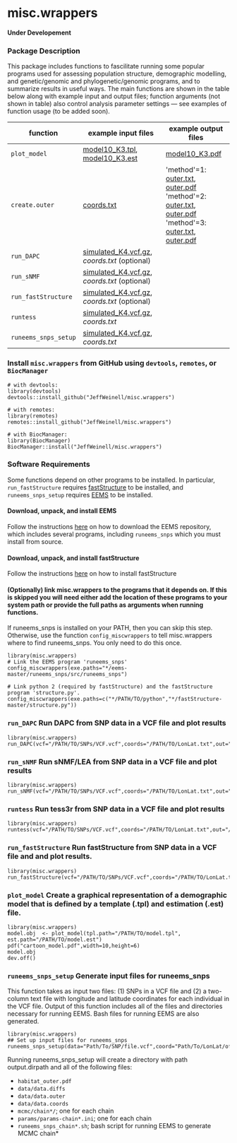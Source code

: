 # misc.wrappers
 **Under Developement**

### Package Description
This package includes functions to fascilitate running some popular programs used for assessing population structure, demographic modelling, and genetic/genomic and phylogenetic/genomic programs, and to summarize results in useful ways. The main functions are shown in the table below along with example input and output files; function arguments (not shown in table) also control analysis parameter settings — see examples of function usage (to be added soon).

function | example input files | example output files
---|---|---
```plot_model``` | [model10_K3.tpl](inst/extdata/example.tpl), [model10_K3.est](inst/extdata/example.est) | [model10_K3.pdf](inst/extdata/example_model.pdf)
```create.outer``` | [coords.txt](inst/extdata/createouter_exampleInput_coords.txt) | 'method'=1: [outer.txt](inst/extdata/createouter_exampleOutput_method1_outer.text), [outer.pdf](inst/extdata/createouter_exampleOutput_method1_outer.pdf)<br /> 'method'=2: [outer.txt](inst/extdata/createouter_exampleOutput_method2_outer.text), [outer.pdf](inst/extdata/createouter_exampleOutput_method2_outer.pdf)<br /> 'method'=3: [outer.txt](inst/extdata/createouter_exampleOutput_method3_outer.text), [outer.pdf](inst/extdata/createouter_exampleOutput_method3_outer.pdf)
```run_DAPC``` | [simulated_K4.vcf.gz](inst/extdata/simulated_K4.vcf.gz), *coords.txt* (optional) | 
```run_sNMF``` | [simulated_K4.vcf.gz](inst/extdata/simulated_K4.vcf.gz), *coords.txt* (optional)| 
```run_fastStructure```  | [simulated_K4.vcf.gz](inst/extdata/simulated_K4.vcf.gz), *coords.txt* (optional) | 
```runtess``` | [simulated_K4.vcf.gz](inst/extdata/simulated_K4.vcf.gz), *coords.txt*| 
```runeems_snps_setup``` | [simulated_K4.vcf.gz](inst/extdata/simulated_K4.vcf.gz), *coords.txt* | 


 <!-- - ```eemsgg2raster```-->

### Install ```misc.wrappers``` from GitHub using ```devtools```, ```remotes```, or ```BiocManager```
```
# with devtools:
library(devtools)
devtools::install_github("JeffWeinell/misc.wrappers")

# with remotes:
library(remotes)
remotes::install_github("JeffWeinell/misc.wrappers")

# with BiocManager:
library(BiocManager)
BiocManager::install("JeffWeinell/misc.wrappers")
```

### Software Requirements
Some functions depend on other programs to be installed. In particular, ```run_fastStructure``` requires [fastStructure](https://rajanil.github.io/fastStructure/) to be installed, and ```runeems_snps_setup``` requires [EEMS](https://github.com/dipetkov/eems) to be installed.

#### Download, unpack, and install EEMS
Follow the instructions [here](https://github.com/dipetkov/eems) on how to download the EEMS repository, which includes several programs, including ```runeems_snps``` which you must install from source.

#### Download, unpack, and install fastStructure
Follow the instructions [here](https://rajanil.github.io/fastStructure/) on how to install fastStructure


#### (Optionally) link misc.wrappers to the programs that it depends on. If this is skipped you will need either add the location of these programs to your system path or provide the full paths as arguments when running functions.

If runeems_snps is installed on your PATH, then you can skip this step. Otherwise, use the function ```config_miscwrappers``` to tell misc.wrappers where to find runeems_snps. You only need to do this once.
```
library(misc.wrappers)
# Link the EEMS program 'runeems_snps'
config_miscwrappers(exe.paths="*/eems-master/runeems_snps/src/runeems_snps")

# Link python 2 (required by fastStructure) and the fastStructure program 'structure.py'.
config_miscwrappers(exe.paths=c("*/PATH/TO/python","*/fastStructure-master/structure.py"))

```
### ```run_DAPC``` Run DAPC from SNP data in a VCF file and plot results
```
library(misc.wrappers)
run_DAPC(vcf="/PATH/TO/SNPs/VCF.vcf",coords="/PATH/TO/LonLat.txt",out="/PATH/FOR/RESULTS.pdf")
```

### ```run_sNMF``` Run sNMF/LEA from SNP data in a VCF file and plot results
```
library(misc.wrappers)
run_sNMF(vcf="/PATH/TO/SNPs/VCF.vcf",coords="/PATH/TO/LonLat.txt",out="/PATH/FOR/RESULTS.pdf")
```

### ```runtess``` Run tess3r from SNP data in a VCF file and plot results
```
library(misc.wrappers)
runtess(vcf="/PATH/TO/SNPs/VCF.vcf",coords="/PATH/TO/LonLat.txt",out="/PATH/FOR/RESULTS.pdf")
```

### ```run_fastStructure``` Run fastStructure from SNP data in a VCF file and and plot results.
```
library(misc.wrappers)
run_fastStructure(vcf="/PATH/TO/SNPs/VCF.vcf",coords="/PATH/TO/LonLat.txt",out="/PATH/FOR/RESULTS.pdf")
```

### ```plot_model``` Create a graphical representation of a demographic model that is defined by a template (.tpl) and estimation (.est) file.
```
library(misc.wrappers)
model.obj  <- plot_model(tpl.path="/PATH/TO/model.tpl",  est.path="/PATH/TO/model.est")
pdf("cartoon_model.pdf",width=10,height=6)
model.obj
dev.off()
```

### ```runeems_snps_setup``` Generate input files for runeems_snps
This function takes as input two files: (1) SNPs in a VCF file and (2) a two-column text file with longitude and latitude coordinates for each individual in the VCF file. Output of this function includes all of the files and directories necessary for running EEMS. Bash files for running EEMS are also generated.

```
library(misc.wrappers)
## Set up input files for runeems_snps
runeems_snps_setup(data="Path/To/SNP/file.vcf",coord="Path/To/LonLat/of/Individuals/file.txt",output.dirpath="Path/To/Directory/That/Doesnt/Exist")
```
Running runeems_snps_setup will create a directory with path output.dirpath and all of the following files:
  - `habitat_outer.pdf`
  - `data/data.diffs`
  - `data/data.outer`
  - `data/data.coords`
  - `mcmc/chain*/`; one for each chain
  - `params/params-chain*.ini`; one for each chain
  - `runeems_snps_chain*.sh`; bash script for running EEMS to generate MCMC chain*

<!---
# I don't remember if this works yet.
### Visualizing results
The function `make_eems_plots` from the reemsplots2 will plot the results, but the maps produced can be difficult to work with further because they are in ggplot objects. The function ``gg2raster`` will convert these to a raster brick object, and optionally save the raster as a geoTIFF file that can be read into GIS software such as QGIS.
```
# Generate the list of ggplot objects
gg <- reemsplots2::make_eems_plots(mcmcpath = `/mcmc/chain*/`)

# Create a raster brick object for each map and save each as a geoTIFF file.
mrates1.brick <- eemsgg2raster(gg.obj=gg$mrates01,file.out="mrates1.tif")
mrates2.brick <- eemsgg2raster(gg.obj=gg$mrates02,file.out="mrates2.tif")
qrates1.brick <- eemsgg2raster(gg.obj=gg$qrates01,file.out="qrates1.tif")
qrates2.brick <- eemsgg2raster(gg.obj=gg$qrates02,file.out="qrates2.tif")
```
--->










